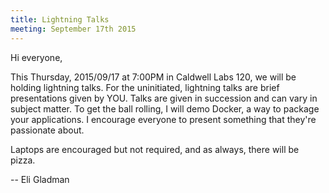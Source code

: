 ```yaml
---
title: Lightning Talks
meeting: September 17th 2015
---
```


Hi everyone,

This Thursday, 2015/09/17 at 7:00PM in Caldwell Labs 120, we will be holding lightning talks. For the uninitiated, lightning talks are brief presentations given by YOU. Talks are given in succession and can vary in subject matter. To get the ball rolling, I will demo Docker, a way to package your applications. I encourage everyone to present something that they're passionate about.

Laptops are encouraged but not required, and as always, there will be pizza.

  -- Eli Gladman
